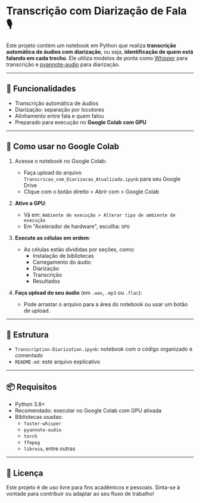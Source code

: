 # Transcrição com Diarização de Fala 🎙️

Este projeto contém um notebook em Python que realiza **transcrição automática de áudios com diarização**, ou seja, **identificação de quem está falando em cada trecho**. Ele utiliza modelos de ponta como [Whisper](https://github.com/openai/whisper) para transcrição e [pyannote-audio](https://github.com/pyannote/pyannote-audio) para diarização.

---

## 📌 Funcionalidades

- Transcrição automática de áudios  
- Diarização: separação por locutores  
- Alinhamento entre fala e quem falou  
- Preparado para execução no **Google Colab com GPU**

---

## 🚀 Como usar no Google Colab

1. Acesse o notebook no Google Colab:
   - Faça upload do arquivo `Transcricao_com_Diarizacao_Atualizado.ipynb` para seu Google Drive
   - Clique com o botão direito > Abrir com > Google Colab

2. **Ative a GPU**:
   - Vá em: `Ambiente de execução > Alterar tipo de ambiente de execução`
   - Em "Acelerador de hardware", escolha: `GPU`

3. **Execute as células em ordem**:
   - As células estão divididas por seções, como:
     - Instalação de bibliotecas  
     - Carregamento do áudio  
     - Diarização  
     - Transcrição  
     - Resultados

4. **Faça upload do seu áudio** (em `.wav`, `.mp3` ou `.flac`):
   - Pode arrastar o arquivo para a área do notebook ou usar um botão de upload.

---

## 📂 Estrutura

- `Transcription-Diarization.ipynb`: notebook com o código organizado e comentado  
- `README.md`: este arquivo explicativo

---

## 📦 Requisitos

- Python 3.8+
- Recomendado: executar no Google Colab com GPU ativada
- Bibliotecas usadas:
  - `faster-whisper`
  - `pyannote-audio`
  - `torch`
  - `ffmpeg`
  - `librosa`, entre outras

---

## 📃 Licença

Este projeto é de uso livre para fins acadêmicos e pessoais. Sinta-se à vontade para contribuir ou adaptar ao seu fluxo de trabalho!
